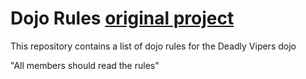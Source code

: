 Dojo Rules [original project](https://github.com/deadlyvipers)
==========

This repository contains a list of dojo rules for the Deadly Vipers dojo

"All members should read the rules"

